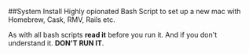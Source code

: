 ##System Install
Highly opionated Bash Script to set up a new mac with Homebrew, Cask, RMV, Rails etc.

As with all bash scripts **read it** before you run it. And if you don't understand it. **DON'T RUN IT**.

